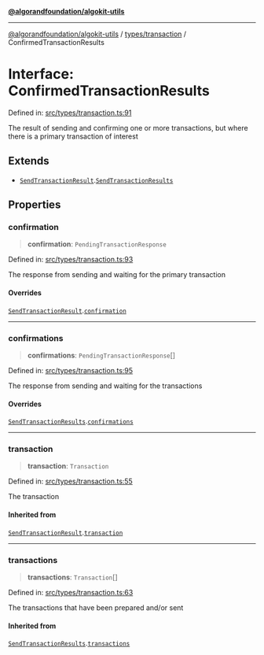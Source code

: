 [**@algorandfoundation/algokit-utils**](../../../README.md)

***

[@algorandfoundation/algokit-utils](../../../README.md) / [types/transaction](../README.md) / ConfirmedTransactionResults

# Interface: ConfirmedTransactionResults

Defined in: [src/types/transaction.ts:91](https://github.com/algorandfoundation/algokit-utils-ts/blob/main/src/types/transaction.ts#L91)

The result of sending and confirming one or more transactions, but where there is a primary transaction of interest

## Extends

- [`SendTransactionResult`](SendTransactionResult.md).[`SendTransactionResults`](SendTransactionResults.md)

## Properties

### confirmation

> **confirmation**: `PendingTransactionResponse`

Defined in: [src/types/transaction.ts:93](https://github.com/algorandfoundation/algokit-utils-ts/blob/main/src/types/transaction.ts#L93)

The response from sending and waiting for the primary transaction

#### Overrides

[`SendTransactionResult`](SendTransactionResult.md).[`confirmation`](SendTransactionResult.md#confirmation)

***

### confirmations

> **confirmations**: `PendingTransactionResponse`[]

Defined in: [src/types/transaction.ts:95](https://github.com/algorandfoundation/algokit-utils-ts/blob/main/src/types/transaction.ts#L95)

The response from sending and waiting for the transactions

#### Overrides

[`SendTransactionResults`](SendTransactionResults.md).[`confirmations`](SendTransactionResults.md#confirmations)

***

### transaction

> **transaction**: `Transaction`

Defined in: [src/types/transaction.ts:55](https://github.com/algorandfoundation/algokit-utils-ts/blob/main/src/types/transaction.ts#L55)

The transaction

#### Inherited from

[`SendTransactionResult`](SendTransactionResult.md).[`transaction`](SendTransactionResult.md#transaction)

***

### transactions

> **transactions**: `Transaction`[]

Defined in: [src/types/transaction.ts:63](https://github.com/algorandfoundation/algokit-utils-ts/blob/main/src/types/transaction.ts#L63)

The transactions that have been prepared and/or sent

#### Inherited from

[`SendTransactionResults`](SendTransactionResults.md).[`transactions`](SendTransactionResults.md#transactions)
